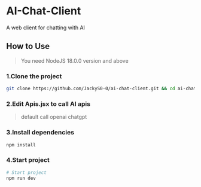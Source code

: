 # AI-Chat-Client
A web client for chatting with AI

## How to Use 

> You need NodeJS 18.0.0 version and above

### 1.Clone the project
```sh
git clone https://github.com/JackyS0-0/ai-chat-client.git && cd ai-chat-client
```
### 2.Edit Apis.jsx to call AI apis 
> default call openai chatgpt

### 3.Install dependencies
```sh
npm install
```
### 4.Start project
```sh
# Start project
npm run dev
```